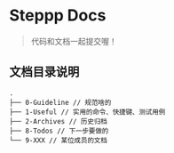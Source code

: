 # Steppp Docs

> 代码和文档一起提交喔！

## 文档目录说明

```
.
├── 0-Guideline // 规范啥的
├── 1-Useful // 实用的命令、快捷键、测试用例
├── 2-Archives // 历史归档
├── 8-Todos // 下一步要做的
└── 9-XXX // 某位成员的文档
```

